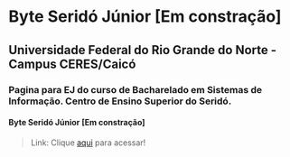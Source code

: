 # Byte Seridó Júnior [Em constração]
## Universidade Federal do Rio Grande do Norte - Campus CERES/Caicó
### Pagina para EJ do curso de Bacharelado em Sistemas de Informação.  Centro de Ensino Superior do Seridó.
#### Byte Seridó Júnior [Em constração]

> Link: Clique [aqui](https://seridobyte.github.io/bytesjrpage/) para acessar!
